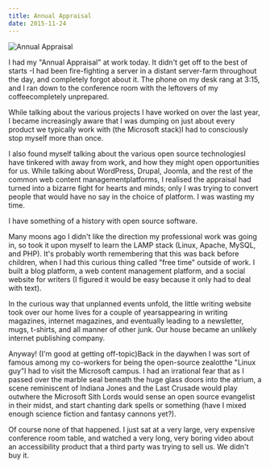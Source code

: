 ```yaml
---
title: Annual Appraisal
date: 2015-11-24
---
```


![Annual Appraisal](https://source.unsplash.com/0gkw_9fy0eQ/1600x900)

I had my "Annual Appraisal" at work today. It didn't get off to the best of starts -I had been fire-fighting a server in a distant server-farm throughout the day, and completely forgot about it. The phone on my desk rang at 3:15, and I ran down to the conference room with the leftovers of my coffeecompletely unprepared.

While talking about the various projects I have worked on over the last year, I became increasingly aware that I was dumping on just about every product we typically work with (the Microsoft stack)I had to consciously stop myself more than once.

I also found myself talking about the various open source technologiesI have tinkered with away from work, and how they might open opportunities for us. While talking about WordPress, Drupal, Joomla, and the rest of the common web content managementplatforms, I realised the appraisal had turned into a bizarre fight for hearts and minds; only I was trying to convert people that would have no say in the choice of platform. I was wasting my time.

I have something of a history with open source software.

Many moons ago I didn't like the direction my professional work was going in, so took it upon myself to learn the LAMP stack (Linux, Apache, MySQL, and PHP). It's probably worth remembering that this was back before children, when I had this curious thing called "free time" outside of work. I built a blog platform, a web content management platform, and a social website for writers (I figured it would be easy because it only had to deal with text).

In the curious way that unplanned events unfold, the little writing website took over our home lives for a couple of yearsappearing in writing magazines, internet magazines, and eventually leading to a newsletter, mugs, t-shirts, and all manner of other junk. Our house became an unlikely internet publishing company.

Anyway! (I'm good at getting off-topic)Back in the daywhen I was sort of famous among my co-workers for being the open-source zealotthe "Linux guy"I had to visit the Microsoft campus. I had an irrational fear that as I passed over the marble seal beneath the huge glass doors into the atrium, a scene reminiscent of Indiana Jones and the Last Crusade would play outwhere the Microsoft Sith Lords would sense an open source evangelist in their midst, and start chanting dark spells or something (have I mixed enough science fiction and fantasy cannons yet?).

Of course none of that happened. I just sat at a very large, very expensive conference room table, and watched a very long, very boring video about an accessibility product that a third party was trying to sell us. We didn't buy it.